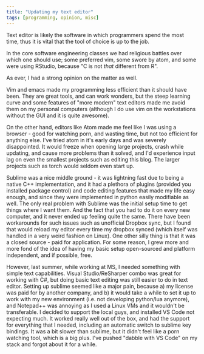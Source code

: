 ```yaml
---
title: "Updating my text editor"
tags: [programming, opinion, misc]
---
```


Text editor is likely the software in which programmers spend the most time,
thus it is vital that the tool of choice is up to the job.

In the core software engineering classes we had religious battles over which one should use;
some preferred vim, some swore by atom, and some were using RStudio, because "C is not _that_ different from R".

As ever, I had a strong opinion on the matter as well.

Vim and emacs made my programming less efficient than it should have been. They are
great tools, and can work wonders, but the steep learning curve and some features of "more modern" text editors
made me avoid them on my personal computers (although I do use vim on the workstations without the GUI and it is quite awesome).

On the other hand, editors like Atom made me feel like I was using a browser - good for watching porn, and wasting time,
but not too efficient for anything else. I've tried atom in it's early days and was severely disappointed.
It would freeze when opening large projects, crash while updating, and cause more problems
than it solved, and I'd experience input lag on even the smallest projects such as editing this blog.
The larger projects such as torch would seldom even start up.

Sublime was a nice middle ground - it was lightning fast due to being a native C++ implementation, and it had a plethora of plugins (provided you
installed package control) and code editing features that made my life easy enough, and since they were implemented in python easily modifiable as well. 
The only real problem with Sublime was the initial setup time to get things where I want them. And the fact that you had to do it on every new computer,
and it never ended up feeling quite the same. There have been workarounds for such issues such as unofficial Dropbox sync, but I found that would reload
my editor every time my dropbox synced (which itself was handled in a very weird fashion on Linux).
One other silly thing is that it was a closed source - paid for application. For some reason, I grew more and more fond of the idea of having my basic
setup open-sourced and platform independent, and if possible, free.

However, last summer, while working at MS, I needed something with simple text capabilities. Visual Studio/ReSharper combo was great for working with C#, but doing basic
text editing was still easier to do in text editor. Setting up sublime seemed like a major pain, because a) my license was paid for by another company, and b) it would
take a while to set it up to work with my new environment (i.e. not developing python/lua anymore), and Notepad++ was annoying as I used a Linux VMs and it wouldn't be 
transferable. I decided to support the local guys, and installed VS Code not expecting much.
It worked really well out of the box, and had the support for everything that I needed, including an automatic switch to sublime key bindings. It was a bit slower than
sublime, but it didn't feel like a porn watching tool, which is a big plus. I've pushed "dabble with VS Code" on my stack and forgot about it for a while.